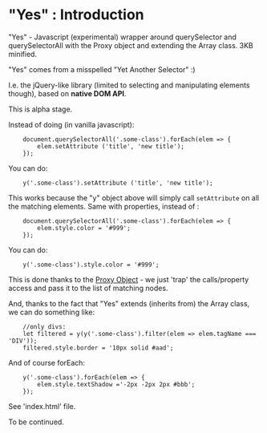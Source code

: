 # "Yes" : Introduction

"Yes" - Javascript (experimental) wrapper around querySelector and querySelectorAll with the Proxy object and extending the Array class. 3KB minified.

"Yes" comes from a misspelled "Yet Another Selector" :)


I.e. the jQuery-like library (limited to selecting and manipulating elements though), based on **native DOM API**.

This is alpha stage.

Instead of doing (in vanilla javascript):

```
    document.querySelectorAll('.some-class').forEach(elem => {
        elem.setAttribute ('title', 'new title');
    });   
```

You can do:

```
    y('.some-class').setAttribute ('title', 'new title');
```

This works because the "y" object above will simply call `setAttribute` on all the matching elements. Same with properties, instead of :

```
    document.querySelectorAll('.some-class').forEach(elem => {
        elem.style.color = '#999';
    });  
```

You can do:

```
    y('.some-class').style.color = '#999';
```

This is done thanks to the [Proxy Object](https://developer.mozilla.org/en-US/docs/Web/JavaScript/Reference/Global_Objects/Proxy)  - we just 'trap' the calls/property access and pass it to the list of matching nodes.

And, thanks to the fact that "Yes" extends (inherits from) the Array class, we can do something like:

```
    //only divs:
    let filtered = y(y('.some-class').filter(elem => elem.tagName === 'DIV'));
    filtered.style.border = '10px solid #aad';
```
And of course forEach:

```
    y('.some-class').forEach(elem => {
        elem.style.textShadow ='-2px -2px 2px #bbb';
    });
```                    

See 'index.html' file.

To be continued.